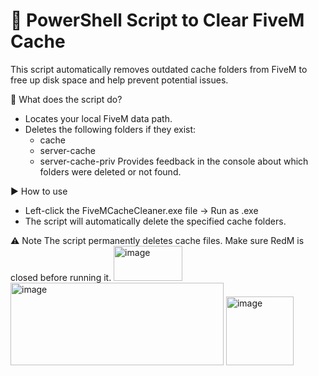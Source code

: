 # 🔧 PowerShell Script to Clear FiveM Cache

This script automatically removes outdated cache folders from FiveM to free up disk space and help prevent potential issues.

🧾 What does the script do?
- Locates your local FiveM data path.
- Deletes the following folders if they exist:
  - cache
  - server-cache
  - server-cache-priv
Provides feedback in the console about which folders were deleted or not found.


▶️ How to use
- Left-click the FiveMCacheCleaner.exe file → Run as .exe
- The script will automatically delete the specified cache folders.

⚠️ Note
The script permanently deletes cache files. Make sure RedM is closed before running it.
<img width="110" height="56" alt="image" src="https://github.com/user-attachments/assets/3467d061-aa27-404d-929c-0e03fd2db7ea" /> <img width="341" height="132" alt="image" src="https://github.com/user-attachments/assets/862ca3d6-b379-419d-add2-3ffcba44a307" /> <img width="108" height="110" alt="image" src="https://github.com/user-attachments/assets/1f8faff7-5f54-4448-a04a-d161d894cad6" />


